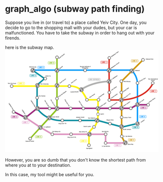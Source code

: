 # graph_algo (subway path finding)

Suppose you live in (or travel to) a place called Yeiv City. One day, you decide to go to the shopping mall with your dudes, but your car is malfunctioned. You have to take the subway in order to hang out with your firends.

here is the subway map.
![alt text](https://github.com/JeffreyWang2864/graph_algo/blob/master/subway/images/subway_map.png)

However, you are so dumb that you don't know the shortest path from where you at to your destination.

In this case, my tool might be useful for you.
